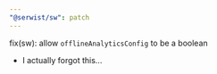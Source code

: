 ```yaml
---
"@serwist/sw": patch
---
```


fix(sw): allow `offlineAnalyticsConfig` to be a boolean

- I actually forgot this...
